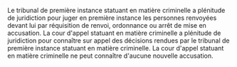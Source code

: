 Le tribunal de première instance statuant en matière criminelle a plénitude de juridiction pour juger en première instance les personnes renvoyées devant lui par réquisition de renvoi, ordonnance ou arrêt de mise en accusation.
La cour d'appel statuant en matière criminelle a plénitude de juridiction pour connaître sur appel des décisions rendues par le tribunal de première instance statuant en matière criminelle.
La cour d'appel statuant en matière criminelle ne peut connaître d'aucune nouvelle accusation.